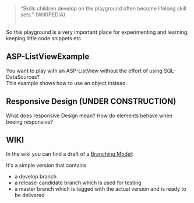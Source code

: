 
>"Skills children develop on the playground often become lifelong skill sets." (WIKIPEDIA)
<br><br>

So this playground is a very important place for experimenting and learning, keeping little code snippets etc.

## ASP-ListViewExample

You want to play with an ASP-ListView without the effort of using SQL-DataSources? <br>
This example shows how to use an object instead.

## Responsive Design (UNDER CONSTRUCTION)

What does responsive Design mean? How do elements behave when beeing responsive? <br>

## WIKI

In the wiki you can find a draft of a [Branching Model](Branching-Model):<br>

It's a simple version that contains 
* a develop branch
* a release-candidate branch which is used for testing
* a master branch which is tagged with the actual version and is ready to be delivered


